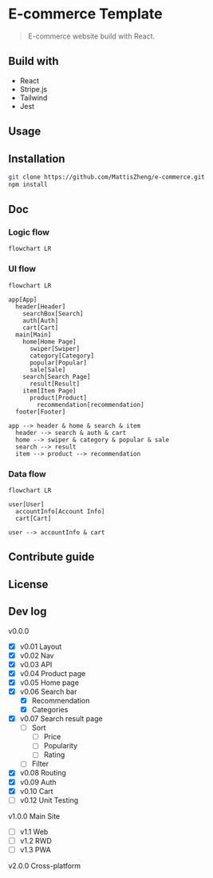 # E-commerce Template

> E-commerce website build with React.

## Build with

- React
- Stripe.js
- Tailwind
- Jest

## Usage

## Installation

```bash
git clone https://github.com/MattisZheng/e-commerce.git
npm install
```

## Doc

### Logic flow

```mermaid
flowchart LR

```

### UI flow

```mermaid
flowchart LR

app[App]
  header[Header]
    searchBox[Search]
    auth[Auth]
    cart[Cart]
  main[Main]
    home[Home Page]
      swiper[Swiper]
      category[Category]
      popular[Popular]
      sale[Sale]
    search[Search Page]
      result[Result]
    item[Item Page]
      product[Product]
        recommendation[recommendation]
  footer[Footer]

app --> header & home & search & item
  header --> search & auth & cart
  home --> swiper & category & popular & sale
  search --> result
  item --> product --> recommendation
```

### Data flow

```mermaid
flowchart LR

user[User]
  accountInfo[Account Info]
  cart[Cart]

user --> accountInfo & cart
```

## Contribute guide

## License

## Dev log

v0.0.0

- [x] v0.01 Layout
- [x] v0.02 Nav
- [x] v0.03 API
- [x] v0.04 Product page
- [x] v0.05 Home page
- [x] v0.06 Search bar
  - [x] Recommendation
  - [x] Categories
- [x] v0.07 Search result page
  - [ ] Sort
    - [ ] Price
    - [ ] Popularity
    - [ ] Rating
  - [ ] Filter
- [x] v0.08 Routing
- [x] v0.09 Auth
- [x] v0.10 Cart
- [ ] v0.12 Unit Testing

v1.0.0 Main Site

- [ ] v1.1 Web
- [ ] v1.2 RWD
- [ ] v1.3 PWA

v2.0.0 Cross-platform
